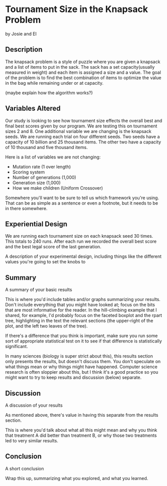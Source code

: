 # Tournament Size in the Knapsack Problem

by Josie and El

## Description

The knapsack problem is a style of puzzle where you are given a knapsack and a list of items to put in the sack. The sack has a set capacity(usually measured in weight) and each item is assigned a size and a value. The goal of the problem is to find the best combination of items to optimize the value in the bag while remaining under or at capacity.

(maybe explain how the algorithm works?)

## Variables Altered

Our study is looking to see how tournament size effects the overall best and final best scores given by our program. We are testing this on tournament sizes 2 and 8. One additional variable we are changing is the knapsack seeds. We are running each trial on four different seeds. Two seeds have a capacity of 10 billion and 25 thousand items. The other two have a capacity of 10 thousand and five thousand items.

Here is a list of variables we are not changing:

- Mutation rate (1 over length)
- Scoring system
- Number of generations (1,000)
- Generation size (1,000)
- How we make children (Uniform Crossover)

Somewhere you'll want to be sure to tell us which framework you're using. That can be as simple as a sentence or even a footnote, but it needs to be in there somewhere.

## Experiential Design

We are running each tournament size on each knapsack seed 30 times. This totals to 240 runs. After each run we recorded the overall best score and the best legal score of the last generation.

A description of your experimental design, including things like the different values you're going to set the knobs to

## Summary

A summary of your basic results

This is where you'd include tables and/or graphs summarizing your results. Don't include everything that you might have looked at; focus on the bits that are most informative for the reader. In the hill-climbing example that I shared, for example, I'd probably focus on the faceted boxplot and the rpart tree, highlighting in the text the relevant sections (the upper-right of the plot, and the left two leaves of the tree).

If there's a difference that you think is important, make sure you run some sort of appropriate statistical test on it to see if that difference is statistically significant.

In many sciences (biology is super strict about this), this results section only presents the results, but doesn't discuss them. You don't speculate on what things mean or why things might have happened. Computer science research is often sloppier about this, but I think it's a good practice so you might want to try to keep results and discussion (below) separate.

## Discussion

A discussion of your results

As mentioned above, there's value in having this separate from the results section.

This is where you'd talk about what all this might mean and why you think that treatment A did better than treatment B, or why those two treatments led to very similar results.

## Conclusion

A short conclusion

Wrap this up, summarizing what you explored, and what you learned.

